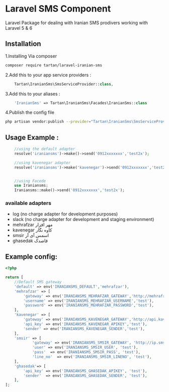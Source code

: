 # Laravel SMS Component
Laravel Package for dealing with Iranian SMS prodivers working with Laravel 5 & 6 

## Installation

1.Installing Via composer
```bash
composer require tartan/laravel-iranian-sms
```

2.Add this to your app service providers :
```php
    Tartan\IranianSms\SmsServiceProvider::class,
```

3.Add this to your aliases :
```php
    'IranianSms' => Tartan\IranianSms\Facades\IranianSms::class
```

4.Publish the config file 
```bash
php artisan vendor:publish --provider="Tartan\IranianSms\SmsServiceProvider" --tag=config
```


## Usage Example :
```php
    //using the default adapter
    resolve('iraniansms')->make()->send('0912xxxxxxx','test2x');

    //using kavenegar adapter
    resolve('iraniansms')->make('kavenegar')->send('0912xxxxxxx','test2x');


    //using Facede
    use Iraniansms;
    Iraniansms::make()->send('0912xxxxxxx','test2x');
```


### available adapters
* log (no charge adapter for development purposes)
* slack (no charge adapter for development and staging environment)
* mehrafzar مهر افزار
* kavenegar کاوه نگار
* smsir اسمس آی آر
* ghasedak قاصدک



## Example config:

```php
<?php

return [
	//Default SMS gateway
	'default' => env('IRANIANSMS_DEFAULT','mehrafzar'), 
	'mehrafzar' => [
		'gateway' => env('IRANIANSMS_MEHRAFZAR_GATEWAY','http://mehrafraz.com/webservice/Service.asmx?WSDL'),
		'username' => env('IRANIANSMS_MEHRAFZAR_USERNAME','test'),
		'password' => env('IRANIANSMS_MEHRAFZAR_PASSWORD','test'),
	],
	'kavenegar' => [
		'gateway' => env('IRANIANSMS_KAVENEGAR_GATEWAY','http://api.kavenegar.com/v1/%s/%s/%s.json/'),
		'api_key' => env('IRANIANSMS_KAVENEGAR_APIKEY','test'),
		'sender' => env('IRANIANSMS_KAVENEGAR_SENDER','test'),
	],
	'smsir' => [
            'gateway' => env('IRANIANSMS_SMSIR_GATEWAY', 'http://ip.sms.ir/SendMessage.ashx'),
            'user' => env('IRANIANSMS_SMSIR_USER', 'test'),
            'pass'  => env('IRANIANSMS_SMSIR_PASS', 'test'),
            'line_no'  => env('IRANIANSMS_SMSIR_LINENO', 'test'),
    ],
    'ghasedak'=> [
        'api_key' => env('IRANIANSMS_GHASEDAK_APIKEY', 'test'),
        'sender'  => env('IRANIANSMS_GHASEDAK_SENDER', 'test'),
    ],
];
```

